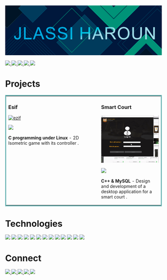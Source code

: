 ![](images/haroun.png)

<a href="" target="_blank">![](https://img.shields.io/static/v1?label=|&message=WEBSITE&color=23555f&style=plastic&logo=react&logo-color=white) </a> [ ![](https://img.shields.io/static/v1?label=|&message=LINKED-IN&color=cdf998&style=plastic&logo=linkedin&logo-color=white) ](https://www.linkedin.com/in/haroun-jlassi-037a66241/) <a href="" target="_blank"> ![](https://img.shields.io/static/v1?label=|&message=TWITTER&color=23555f&style=plastic&logo=twitter&logo-color=white) </a> <a href="" target="_blank"> ![](https://img.shields.io/static/v1?label=|&message=ANGEL-LIST&color=cdf998&style=plastic&logo=angellist&logo-color=white) </a> <a href="" target="_blank">![](https://img.shields.io/static/v1?label=|&message=RESUME&color=23555f&style=plastic&logo=react&logo-color=white)</a> 
# Projects

<table bordercolor="#66b2b2">

<tbody>

<tr>

<td width="60%" valign="top">

### Esif

<a target="_blank" href="">![ezif](images/ezgif.gif)</a>   

<a href="" target="_blank">![](https://img.shields.io/static/v1?label=|&message=REPO&color=23555f&style=plastic&logo=github&logo-color=white)</a> 

**C programming under Linux** - 2D Isometric game with its controller .

</td>

<td width="50%" valign="top">

### Smart Court

<a target="_blank" href="">![smartcourt](images/smartcourt.gif)</a>   

<a href="" target="_blank">![](https://img.shields.io/static/v1?label=|&message=REPO&color=23555f&style=plastic&logo=github&logo-color=white)</a> 

**C++ & MySQL** - Design and development of a desktop application for a smart court .

</td>

</tr>

</tbody>

</table>

# Technologies

![](https://img.shields.io/badge/C%2B%2B-00599C?style=for-the-badge&logo=c%2B%2B&logoColor=white) ![]( https://img.shields.io/badge/Python-3776AB?style=for-the-badge&logo=python&logoColor=white) ![](https://img.shields.io/badge/PHP-777BB4?style=for-the-badge&logo=php&logoColor=white) ![](https://img.shields.io/badge/Bootstrap-563D7C?style=for-the-badge&logo=bootstrap&logoColor=white) ![](https://img.shields.io/badge/JavaScript-F7DF1E?style=for-the-badge&logo=javascript&logoColor=black) ![](https://img.shields.io/badge/CSS-239120?&style=for-the-badge&logo=css3&logoColor=white) ![](https://img.shields.io/badge/HTML5-E34F26?style=for-the-badge&logo=html5&logoColor=white) ![](https://img.shields.io/badge/Oracle-F80000?style=for-the-badge&logo=Oracle&logoColor=white) ![](https://img.shields.io/badge/MySQL-005C84?style=for-the-badge&logo=mysql&logoColor=white) ![](https://img.shields.io/badge/Adobe%20Photoshop-31A8FF?style=for-the-badge&logo=Adobe%20Photoshop&logoColor=black) ![](https://img.shields.io/badge/Adobe%20Illustrator-FF9A00?style=for-the-badge&logo=adobe%20illustrator&logoColor=white) ![](https://img.shields.io/badge/GIT-E44C30?style=for-the-badge&logo=git&logoColor=white) ![](https://img.shields.io/badge/Linux-FCC624?style=for-the-badge&logo=linux&logoColor=black)

# Connect

<a href="" target="_blank">![](https://img.shields.io/static/v1?label=|&message=WEBSITE&color=23555f&style=plastic&logo=react&logo-color=white) </a> [ ![](https://img.shields.io/static/v1?label=|&message=LINKED-IN&color=cdf998&style=plastic&logo=linkedin&logo-color=white) ](https://www.linkedin.com/in/haroun-jlassi-037a66241/) <a href="" target="_blank"> ![](https://img.shields.io/static/v1?label=|&message=TWITTER&color=23555f&style=plastic&logo=twitter&logo-color=white) </a> <a href="" target="_blank"> ![](https://img.shields.io/static/v1?label=|&message=ANGEL-LIST&color=cdf998&style=plastic&logo=angellist&logo-color=white) </a> <a href="" target="_blank">![](https://img.shields.io/static/v1?label=|&message=RESUME&color=23555f&style=plastic&logo=react&logo-color=white)</a>